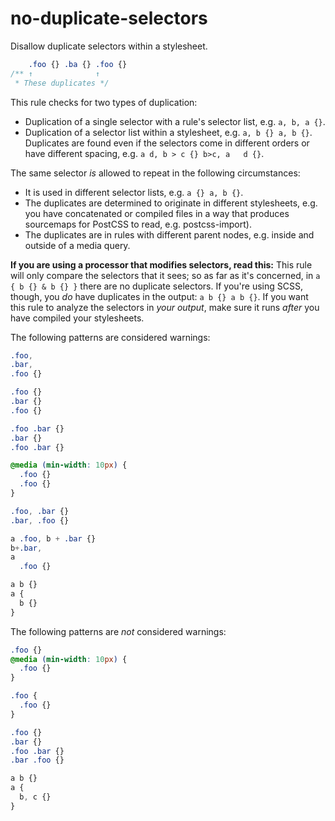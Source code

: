 # no-duplicate-selectors

Disallow duplicate selectors within a stylesheet.

```css
    .foo {} .ba {} .foo {}
/** ↑              ↑
 * These duplicates */
```

This rule checks for two types of duplication:

- Duplication of a single selector with a rule's selector list, e.g. `a, b, a {}`.
- Duplication of a selector list within a stylesheet, e.g. `a, b {} a, b {}`. Duplicates are found even if the selectors come in different orders or have different spacing, e.g. `a d, b > c {} b>c, a   d {}`.

The same selector *is* allowed to repeat in the following circumstances:

- It is used in different selector lists, e.g. `a {} a, b {}`.
- The duplicates are determined to originate in different stylesheets, e.g. you have concatenated or compiled files in a way that produces sourcemaps for PostCSS to read, e.g. postcss-import).
- The duplicates are in rules with different parent nodes, e.g. inside and outside of a media query.

**If you are using a processor that modifies selectors, read this:** This rule will only compare the selectors that it sees; so as far as it's concerned, in `a { b {} & b {} }` there are no duplicate selectors. If you're using SCSS, though, you *do* have duplicates in the output: `a b {} a b {}`. If you want this rule to analyze the selectors in *your output*, make sure it runs *after* you have compiled your stylesheets.

The following patterns are considered warnings:

```css
.foo,
.bar,
.foo {}
```

```css
.foo {}
.bar {}
.foo {}
```

```css
.foo .bar {}
.bar {}
.foo .bar {}
```

```css
@media (min-width: 10px) {
  .foo {}
  .foo {}
}
```

```css
.foo, .bar {}
.bar, .foo {}
```

```css
a .foo, b + .bar {}
b+.bar,
a
  .foo {}
```

```css
a b {}
a {
  b {}
}
```

The following patterns are *not* considered warnings:

```css
.foo {}
@media (min-width: 10px) {
  .foo {}
}
```

```css
.foo {
  .foo {}
}
```

```css
.foo {}
.bar {}
.foo .bar {}
.bar .foo {}
```

```css
a b {}
a {
  b, c {}
}
```
